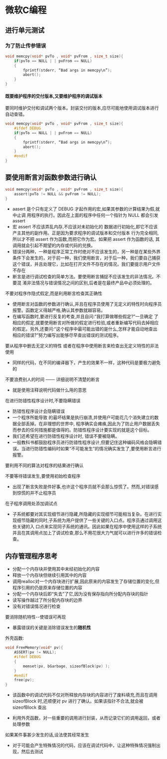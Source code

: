 # 微软C编程

## 进行单元测试

### 为了防止传参错误

```c
void memcpy(void* pvTo , void* pvFrom , size_t size){
    if(pvTo == NULL | | pvFrom == NULL)
    {
        fprintf(stderr, “Bad args in memcpy\n”);
        abort();
    }
}
```

#### 既要维护程序的交付版本,又要维护程序的调试版本

要同时维护交付和调试两个版本。封装交付的版本,应尽可能地使用调试版本进行 自动查错。

```c
void memcpy(void* pvTo , void* pvFrom , size_t size){
    #ifdef DEBUG
    if(pvTo == NULL | | pvFrom == NULL)
    {
        fprintf(stderr, “Bad args in memcpy\n”);
        abort();
    }
    #endif
}
```

## 要使用断言对函数参数进行确认

```c
void memcpy(void* pvTo , void* pvFrom , size_t size){
    assert(pvTo != NULL && pvFrom != NULL);
}
```

- aasert 是个只有定义了 DEBUG 才起作用的宏,如果其参数的计算结果为假,就中止调 用程序的执行。因此在上面的程序中任何一个指针为 NULL 都会引发 assert
- 宏 assert 不应该弄乱内存,不应该对未初始化的 数据进行初始化,即它不应该产主其他的副作用。正是因为要求程序的调试版本和交付版本 行为完全相同,所以才不把 assert 作为函数,而把它作为宏。如果把 assert 作为函数的话, 其调用就会引起不期望的内存或代码的兑换。
- 错误分两种，一种是程序正常工作时绝对不应该发生的，另一种是在某些外界条件下会发生的，对于前一种，我们使用断言，对于后一种，我们要自己捕获这个错误，并且处理它，比如在打开文件不存在的情况，我们要提示用户文件不存在
- 断言是进行调试检查的简单方法。要使用断言捕捉不应该发生的非法情况。不要混 淆非法情况与错误情况之间的区别,后者是在最终产品中必须处理的。

不要对程序作隐式假定,而是利用断言检查其正确性

- 使用断言对函数的参数进行确认,并且在程序员使用了无定义的特性时向程序员报警。函数定义得越严格,确认其参数就越容易。
- 在编写函数时,要进行反复的考查,并且自问:“我打算做哪些假定?”一旦确定 了相应的假定,就要使用断言对所做的假定进行检验,或者重新编写代码去掉相应 的假定。另外,还要问:“这个程序中最可能出错的是什么,怎样才能自动地查出 相应的错误?”努力编写出能够尽早查出错误的测试程序。

要从程序中删去无定义的特性 或者在程序中使用断言来检查出无定义特性的非法使用

- 同样的代码，在不同的编译器下，产生的效果不一样，这种代码是要极力避免的

不要浪费别人的时间 ─── 详细说明不清楚的断言

- 就是使用注释说明代码做什么用的意思

在进行防错性程序设计时,不要隐瞒错误

- 防错性程序设计会隐瞒错误
- 一个程序所能导致 的最坏结果是执行崩溃,并使用户可能花几个消失建立的数据全部丢掉。在非理想的世界中, 程序确实会瘫痪,因此为了防止用户数据丢失而参去的任何措施都是值得的。防错性程序设计要实现的就是这个目标。
- 我们还希望在进行防错性程序设计时, 错误不要被隐瞒。
- 一般教科书都鼓励程序员进行防错性程序设计,但要记住这种编码风格会隐瞒错 误。当进行防错性编码时如果“不可能发生”的情况确实发生了,要使用断言进行报警。

要利用不同的算法对程序的结果进行确认

不要等待错误发生,要使用初始检查程序

- 出现了断言失败是件好事,也许这个程序员就不会那么惊慌了。然而,对错误感到惊慌的并不止程序员

在子程序调用处添加调试点

- 子系统都要对其实现细节进行隐藏,所隐藏的实现细节可能相当复杂。在进行实 现细节隐藏的同时,子系统为用户提供了一些关键的入口点。程序员通过调用这些关键的入 口点来实现同子系统的通讯。因此如果在程序中使用这样的子系统并且在其调用点加上了调试检查,那么不用花很大力气就可以进行许多的错误检查。

## 内存管理程序思考

- 分配一个内存块并使用其中未经初始化的内容
- 释放一个内存块但继续引用其中的内容
- 调用realloc对一个内存块进行扩展,因此原来的内容发生了存储位置的变化,但程序引用的仍是原来存储位置的内容
- 分配一个内存块后即“失去”了它,因为没有保存指向所分配内存块的指针
- 读写操作越过了所分配内存块的边界
- 没有对错误情况进行检查

要消除随机特性--使错误可再现

- 暴露错误的关键是消除错误发生的**随机性**

外壳函数:

```c
void FreeMemory(void* pv){
    ASSERT(pv != NULL);
    #ifdef DEBUG
    {
        memset(pv, bGarbage, sizeofBlock(pv) );
    }
    #endif
    free(pv);
}
```

- 该函数中的调试代码不仅对所释放内存块的内容进行了废料填充,而且在调用 sizeofBlock 时,还顺便对 pv 进行了确认。如果该指针不合法,就会被 sizeofBlock 查出

- 利用外壳函数，对一些重要的调用进行封装，从而记录它们的调用返回，或者处理参数

如果某件事甚少发生的话,设法使其经常发生

- 对于可能会产生特殊情况的代码，应该在调试代码中，让这种特殊情况强制出现，然后去测试